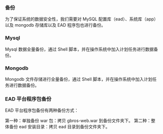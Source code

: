 ### 备份

为了保证系统的数据安全性，我们需要对 MySQL 配置库（ead）、系统库（app）以及 mongodb 存储库以及 EAD 程序包也进行备份。

### Mysql

Mysql 数据全量备份，通过 Shell 脚本，并在操作系统中加入计划任务进行数据备份。

### Mongodb

Mongodb 文件存储进行全量备份，通过 Shell 脚本，并在操作系统中加入计划任务进行数据备份。

### EAD 平台程序包备份

EAD 平台程序包备份有两种备份方式：

第一种：单独备份 war 包：拷贝 gbros-web.war 到备份文件夹下。
第二种：整体备份 ead 安装目录：拷贝 ead 目录到备份文件夹下。